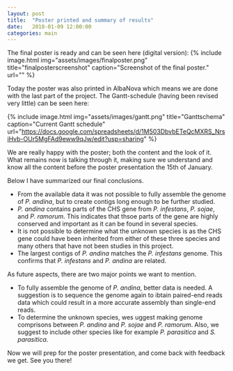 ```yaml
---
layout: post
title:  "Poster printed and summary of results"
date:   2018-01-09 12:00:00
categories: main
---
```


The final poster is ready and can be seen here (digital version):
{% include image.html
            img="assets/images/finalposter.png"
            title="finalposterscreenshot"
            caption="Screenshot of the final poster."
            url="" %}

Today the poster was also printed in AlbaNova which means we are done with the last part of the project. The Gantt-schedule (having been revised very little) can be seen here: 

{% include image.html
            img="assets/images/gantt.png"
            title="Ganttschema"
            caption="Current Gantt schedule"
            url="https://docs.google.com/spreadsheets/d/1M503DbvbETeQcMXRS_NrsiHvb-OUr5MgFAd9eww9qJw/edit?usp=sharing" %}

We are really happy with the poster; both the content and the look of it. What remains now is talking through it, making sure we understand and know all the content before the poster presentation the 15th of January. 

Below I have summarized our final conclusions. 

- From the available data it was not possible to fully assemble the genome of *P. andina*, but to create contigs long enough to be further studied. 
- *P. andina* contains parts of the CHS gene from *P. infestans*, *P. sojae*, and *P. ramorum*. This indicates that thsoe parts of the gene are highly conserved and important as it can be found in several species. 
- It is not possible to determine what the unknown species is as the CHS gene could have been inherited from either of these three species and many others that have not been studies in this project. 
- The largest contigs of *P. andina* matches the *P. infestans* genome. This confirms that *P. infestans* and *P. andina* are related. 

As future aspects, there are two major points we want to mention. 

- To fully assemble the genome of *P. andina*, better data is needed. A suggestion is to sequence the genome again to ibtain paired-end reads data which could result in a more accurate assembly than single-end reads. 
- To determine the unknown species, wes uggest making genome comprisons between *P. andina* and *P. sojae* and *P. ramorum*. Also, we suggest to include other species like for example *P. parasitica* and *S. parasitica*. 

Now we will prep for the poster presentation, and come back with feedback we get. See you there! 
